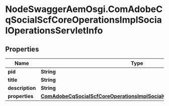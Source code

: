 # NodeSwaggerAemOsgi.ComAdobeCqSocialScfCoreOperationsImplSocialOperationsServletInfo

## Properties
Name | Type | Description | Notes
------------ | ------------- | ------------- | -------------
**pid** | **String** |  | [optional] 
**title** | **String** |  | [optional] 
**description** | **String** |  | [optional] 
**properties** | [**ComAdobeCqSocialScfCoreOperationsImplSocialOperationsServletProperties**](ComAdobeCqSocialScfCoreOperationsImplSocialOperationsServletProperties.md) |  | [optional] 


